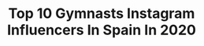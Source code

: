 ---
title: Top 10 Gymnasts Instagram Influencers In Spain In 2020
description: >-
  Find top gymnasts Instagram influencers in Spain in 2020. Most popular hashtags: #dance #beyourself #gymnast.
platform: Instagram
hits: 65
text_top: See the top-rated Instagram profiles on inBeat.
text_bottom: Our search engine aggregates 65 Instagram influencers like this in Spain for you to contact.
profiles:
  - username: "nataliagtimofeeva"
    fullname: >-
      Natalia Garcia Timofeeva
    bio: >-
      Spanish National Team of Rhytmic Gymnastics🇪🇸💖 nataliagtimofeeva@gmail.com💌 📍Barcelona
    location: "Spain"
    followers: 102109
    engagement: 519
    commentsToLikes: 0.024805
    id: ck5py5wd2ugsk0i11wlm1jny7
    verified: false
    hashtags: "#chandalismo, #larocavillage, #imagineautumn"
  - username: "rosnoamabel"
    fullname: >-
      Noa Ros
    bio: >-
      Gymnast from the Spanish National Team🇪🇸 Spanish Champion🎖 Club Mabel⚡️
    location: "Spain"
    followers: 11780
    engagement: 1035
    commentsToLikes: 0.026345
    id: ck5c2fwfyx6jm0i11ph1jpzb2
    verified: false
    hashtags: "#rhythmicgymnastics, #noxrg, #teamnox, #holiawesome"
  - username: "yaroshka99"
    fullname: >-
      Yana Yarosh🖤
    bio: >-
      Rhythmic gymnastics🏆coach😜 Finalist of the 29th Universiade in Taipei💪🏽 Champion and prize-winner of Ukraine 🇺🇦 Master of sports😊 I live in Tenerife🇮🇨
    location: "Spain"
    followers: 5667
    engagement: 736
    commentsToLikes: 0.024785
    id: ckapcgh1w3pu10i78m5uukio6
    verified: false
    hashtags: "#selfietime, #missvalentine2020"
  - username: "polinaberezina"
    fullname: >-
      Polina Berezina
    bio: >-
      National team of Spain in Rhythmic Gymnastics 🇪🇸 Comunicación Audiovisual - @ucam_universidad Becada de @becaspodium @proyectofer
    location: "Spain"
    followers: 21476
    engagement: 877
    commentsToLikes: 0.014187
    id: ck5zlmzppl1e80i14tea6hwzt
    verified: false
    hashtags: "#luchandoporunsuen, #luchandoporunsue, #misegundafamilia, #amigasdentroyfueradeltapiz"
  - username: "_norafdez99"
    fullname: >-
      Nora Fernández
    bio: >-
      📍Girona 🤸🏽‍♀️Ex-Gymnast of Spanish National Team 🦋 21
    location: "Spain"
    followers: 5113
    engagement: 962
    commentsToLikes: 0.016421
    id: ck6ue3z05opal0j71984wbw0q
    verified: false
    hashtags: ""
  - username: "xinso"
    fullname: >-
      Rubén López
    bio: >-
      Profesional Gymnast 🤸 Olympian🏆 Graduate on Sports Science📚 Online training programs‼️ Podcast🎙 WARMATALKS Youtuber WARMAXINSO 🎥
    location: "Spain"
    followers: 18822
    engagement: 725
    commentsToLikes: 0.011654
    id: ck5zvl0f54fkr0i142yh0bnkw
    verified: false
    hashtags: "#crossfit, #vlog, #youtube, #video"
  - username: "heyrocco"
    fullname: >-
      Rocco Parra
    bio: >-
      #NoEntiendo |||| Photography @parra.rocco ex-gymnast / gymnastics coach / Photographer / retoucher 📍Madrid. Contact : parra.rocco@gmail.com
    location: "Spain"
    followers: 9022
    engagement: 569
    commentsToLikes: 0.028765
    id: ck5q9lihgbpo00i11wpqcvuk1
    verified: false
    hashtags: "#cuarentena, #selfportrait, #tbt, #selfie"
  - username: "anita97perez"
    fullname: >-
      Anita Pérez ✨
    bio: >-
      📍Sevilla-Madrid📍 🇪🇸Spanish National gymnast🇪🇸 🇧🇷Rio 2016 Olympic gymnast🇧🇷 🔜 ROAD TO TOKYO 2020🇯🇵
    location: "Spain"
    followers: 8151
    engagement: 973
    commentsToLikes: 0.116949
    id: ck6ue3xfuop0c0j71cr1ypoep
    verified: false
    hashtags: "#challengesurf, #challengetouruniversomujer, #roadtotokio, #yomequedoencasa"
  - username: "manucarballo82"
    fullname: >-
      Manuel Carballo Gymnastics
    bio: >-
      🏆 Gimnasta olímpico + CF L-II 📝 Técnicas, apuntes y consejos gimnásticos 🤸🏻‍♂️Tu peso corporal, tu mejor arma 👕@gymnastics.lover.clothing
    location: "Spain"
    followers: 40424
    engagement: 569
    commentsToLikes: 0.041047
    id: ckap8w0gmq53t0i78mhff2wg2
    verified: false
    hashtags: "#deporte, #tb, #metcon6matfraser, #gymnastics"
  - username: "marinaleal6"
    fullname: >-
      Marina Leal🦋
    bio: >-
      🇲🇽🇪🇸 #tapabocas 😷 Disponible en #spotify Gymnast/ Singer/ Actress/ Influencer Nacional: 2016 & 2019✨ Likee: marleal16 Tik Tok: marinaleal6
    location: "Spain"
    followers: 283538
    engagement: 118
    commentsToLikes: 0.037902
    id: ck138np92h4hx0i19iq9i4okn
    verified: false
    hashtags: "#girlpower, #influencer, #newmusic, #beyourself"
---